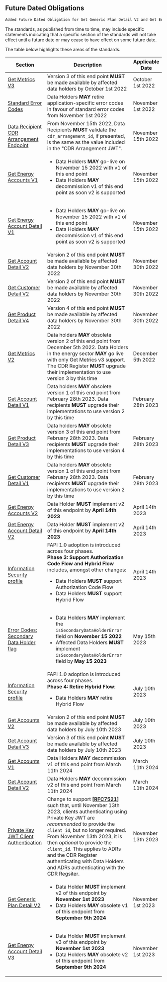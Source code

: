 ## Future Dated Obligations

```diff
Added Future Dated Obligation for Get Generic Plan Detail V2 and Get Energy Account Detail V3
```

The standards, as published from time to time, may include specific statements indicating that a specific section of the standards will not take effect until a future date or may cease to have effect on some future date.

The table below highlights these areas of the standards.


|Section|Description|Applicable Date|
|-------|-----------|---------------|
|[Get Metrics V3](#get-metrics)|Version 3 of this end point **MUST** be made available by affected data holders by October 1st 2022|October 1st 2022|
|[Standard Error Codes](#error-codes) | Data Holders **MAY** retire application-specific error codes in favour of standard error codes from November 1st 2022 | November 1st 2022 |
|[Data Recipient CDR Arrangement Endpoint](#cdr-arrangement-revocation-end-point) | From November 15th 2022, Data Recipients **MUST** validate the `cdr_arrangement_id`, if presented, is the same as the value included in the "CDR Arrangement JWT".| November 15th 2022 |
|[Get Energy Accounts V1](#get-energy-accounts)|<ul><li>Data Holders **MAY** go-live on November 15 2022 with v1 of this end point</li><li>Data Holders **MAY** decommission v1 of this end point as soon v2 is supported</li></ul>| November 15th 2022 |
|[Get Energy Account Detail V1](#get-energy-account-detail)|<ul><li>Data Holders **MAY** go-live on November 15 2022 with v1 of this end point</li><li>Data Holders **MAY** decommission v1 of this end point as soon v2 is supported</li></ul>| November 15th 2022 |
|[Get Account Detail V2](#get-account-detail)|Version 2 of this end point **MUST** be made available by affected data holders by November 30th 2022|November 30th 2022|
|[Get Customer Detail V2](#get-customer-detail)|Version 2 of this end point **MUST** be made available by affected data holders by November 30th 2022|November 30th 2022|
|[Get Product Detail V4](#get-product-detail)|Version 4 of this end point **MUST** be made available by affected data holders by November 30th 2022|November 30th 2022|
|[Get Metrics V2](#get-metrics)|Data holders **MAY** obsolete version 2 of this end point from December 5th 2022. Data Holders in the energy sector **MAY** go live with only Get Metrics v3 support. The CDR Register **MUST** upgrade their implementation to use version 3 by this time|December 5th 2022|
|[Get Account Detail V1](#get-account-detail)|Data holders **MAY** obsolete version 1 of this end point from February 28th 2023.  Data recipients **MUST** upgrade their implementations to use version 2 by this time|February 28th 2023|
|[Get Product Detail V3](#get-product-detail)|Data holders **MAY** obsolete version 3 of this end point from February 28th 2023.  Data recipients **MUST** upgrade their implementations to use version 4 by this time|February 28th 2023|
|[Get Customer Detail V1](#get-customer-detail)|Data holders **MAY** obsolete version 1 of this end point from February 28th 2023.  Data recipients **MUST** upgrade their implementations to use version 2 by this time|February 28th 2023|
|[Get Energy Accounts V2](#get-energy-accounts)|Data Holder **MUST** implement v2 of this endpoint by **April 14th 2023** | April 14th 2023 |
|[Get Energy Account Detail V2](#get-energy-account-detail)|Data Holder **MUST** implement v2 of this endpoint by **April 14th 2023** | April 14th 2023 |
|[Information Security profile](#security-profile) | FAPI 1.0 adoption is introduced across four phases.<br/><strong>Phase 3: Support Authorization Code Flow and Hybrid Flow</strong> includes, amongst other changes:<ul><li>Data Holders **MUST** support Authorization Code Flow</li><li>Data Holders **MUST** support Hybrid Flow</li></ul> | April 14th 2023 |
|[Error Codes: Secondary Data Holder flag](#error-codes)|<ul><li>Data Holders **MAY** implement the `isSecondaryDataHolderError` field on **November 15 2022**</li><li>Affected Data Holders **MUST** implement `isSecondaryDataHolderError` field by **May 15 2023**</li></ul> | May 15th 2023 |
|[Information Security profile](#security-profile) | FAPI 1.0 adoption is introduced across four phases.<br/><strong>Phase 4: Retire Hybrid Flow</strong>:<ul><li>Data Holders **MAY** retire Hybrid Flow</li></ul> | July 10th 2023 |
|[Get Accounts V2](#get-accounts)|Version 2 of this end point **MUST** be made available by affected data holders by July 10th 2023|July 10th 2023|
|[Get Account Detail V3](#get-account-detail)|Version 3 of this end point **MUST** be made available by affected data holders by July 10th 2023|July 10th 2023|
|[Get Accounts V1](#get-account-detail)|Data Holders **MAY** decommission v1 of this end point from March 11th 2024| March 11th 2024 |
|[Get Account Detail V2](#get-account-detail)|Data Holders **MAY** decommission v2 of this end point from March 11th 2024| March 11th 2024 |
|[Private Key JWT Client Authentication](#https://consumerdatastandardsaustralia.github.io/standards/?examples#client-authentication) | Change to support [**[RFC7521]**](#nref-RFC7521) such that, until November 13th 2023, clients authenticating using Private Key JWT are _recommended_ to provide the `client_id`, but no longer required. From November 13th 2023, it is then _optional_ to provide the `client_id`. This applies to ADRs and the CDR Register authenticating with Data Holders and ADRs authenticating with the CDR Regsiter. | November 13th 2023 |
|[Get Generic Plan Detail V2](#get-generic-plan-detail)|<ul><li>Data Holder **MUST** implement v2 of this endpoint by **November 1st 2023**</li><li>Data Holders **MAY** obsolete v1 of this endpoint from **September 9th 2024**</li></ul> | November 1st 2023 |
|[Get Energy Account Detail V3](#get-account-detail)|<ul><li>Data Holder **MUST** implement v3 of this endpoint by **November 1st 2023**</li><li>Data Holders **MAY** obsolete v2 of this endpoint from **September 9th 2024**</li></ul>| November 1st 2023 |

